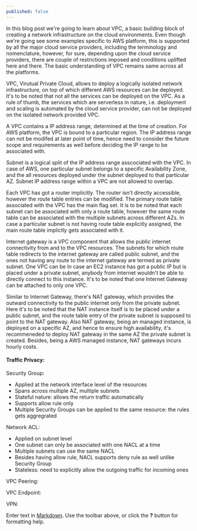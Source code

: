 ```yaml
---
published: false
---
```


In this blog post we're going to learn about VPC, a basic building block of creating a network infrastructure on the cloud environments. Even though we're going see some examples specific to AWS platform, this is supported by all the major cloud service providers, including the terminology and nomenclature, however, for sure, depending upon the cloud service providers, there are couple of restrictions imposed and conditions uplifted here and there. The basic understanding of VPC remains same across all the platforms.

VPC, Virutual Private Cloud, allows to deploy a logically isolated network infrastructure, on top of which different AWS resources can be deployed. It's to be noted that not all the services can be deployed on the VPC. As a rule of thumb, the services which are serverless in nature, i.e. deployment and scaling is automated by the cloud service provider, can not be deployed on the isolated network provided VPC. 

A VPC contains a IP address range, determined at the time of creation. For AWS platform, the VPC is bound to a particular region. The IP address range can not be modifed at later point of time, hence need to consider the future scope and requirements as well before deciding the IP range to be associated with.

Subnet is a logical split of the IP address range asscociated with the VPC. In case of AWS, one particular subnet belongs to a specific Availability Zone, and the all resources deployed under the subnet deployed to that particular AZ. Subnet IP address range within a VPC are not allowed to overlap.

Each VPC has got a router implicitly. The router isn't directly accessible, however the route table entries can be modified. The primary route table associated with the VPC has the main flag set. It is to be noted that each subnet can be associated with only a route table, however the same route table can be associated with the multiple subnets across different AZs. In case a particular subnet is not having route table explicitly assigned, the main route table implictly gets associated with it.

Internet gateway is a VPC component that allows the public internet connectivity from and to the VPC resources. The subnets for which route table redirects to the internet gateway are called public subnet, and the ones not having any route to the internet gateway are termed as private subnet. One VPC can be In case an EC2 instance has got a public IP but is placed under a private subnet, anybody from internet wouldn't be able to directly connect to this instance. It's to be noted that one Internet Gateway can be attached to only one VPC.

Similar to Internet Gateway, there's NAT gateway, which provides the outward connectivity to the public internet only from the private subnet. Here it's to be noted that the NAT instance itself is to be placed under a public subnet, and the route table entry of the private subnet is supposed to point to the NAT gateway. Also NAT gateway, being an managed instance, is deployed on a specific AZ, and hence to ensure high availability, it's recommeneded to deploy NAT gateway in the same AZ the private subnet is created. Besides, being a AWS managed instance, NAT gateways incurs hourly costs.


#### Traffic Privacy:
Security Group:
- Applied at the network interface level of the resources
- Spans across multiple AZ, multiple subnets
- Stateful nature: allows the return traffic automatically
- Supports allow rule only
- Multiple Security Groups can be applied to the same resource: the rules gets aggregrated

Network ACL:
- Applied on subnet level
- One subnet can only be associated with one NACL at a time
- Multiple subnets can use the same NACL
- Besides having allow rule, NACL supports deny rule as well unlike Security Group
- Stateless: need to explicitly allow the outgoing traffic for incoming ones


VPC Peering:

VPC Endpoint:

VPN:


Enter text in [Markdown](http://daringfireball.net/projects/markdown/). Use the toolbar above, or click the **?** button for formatting help.
